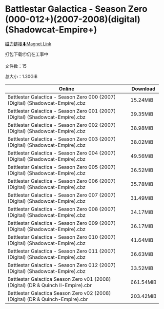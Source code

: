 # Battlestar Galactica - Season Zero (000-012+)(2007-2008)(digital)(Shadowcat-Empire+)

[磁力链接⬇Magnet Link](magnet:?xt=urn:btih:bb1c8eff1dca57661fd7843ba987d5041b9805f9&dn=Battlestar%20Galactica%20-%20Season%20Zero%20%28000-012%2B%29%282007-2008%29%28digital%29%28Shadowcat-Empire%2B%29)

打包下载📦仍在工事中

文件数：15

总大小：1.30GiB

Online | Download
--- | ---
Battlestar Galactica - Season Zero 000 (2007) (Digital) (Shadowcat-Empire).cbz | 15.24MiB
Battlestar Galactica - Season Zero 001 (2007) (Digital) (Shadowcat-Empire).cbz | 39.35MiB
Battlestar Galactica - Season Zero 002 (2007) (Digital) (Shadowcat-Empire).cbz | 38.98MiB
Battlestar Galactica - Season Zero 003 (2007) (Digital) (Shadowcat-Empire).cbz | 38.02MiB
Battlestar Galactica - Season Zero 004 (2007) (Digital) (Shadowcat-Empire).cbz | 49.56MiB
Battlestar Galactica - Season Zero 005 (2007) (Digital) (Shadowcat-Empire).cbz | 36.52MiB
Battlestar Galactica - Season Zero 006 (2007) (Digital) (Shadowcat-Empire).cbz | 35.78MiB
Battlestar Galactica - Season Zero 007 (2007) (Digital) (Shadowcat-Empire).cbz | 31.49MiB
Battlestar Galactica - Season Zero 008 (2007) (Digital) (Shadowcat-Empire).cbz | 34.17MiB
Battlestar Galactica - Season Zero 009 (2007) (Digital) (Shadowcat-Empire).cbz | 36.17MiB
Battlestar Galactica - Season Zero 010 (2007) (Digital) (Shadowcat-Empire).cbz | 41.64MiB
Battlestar Galactica - Season Zero 011 (2007) (Digital) (Shadowcat-Empire).cbz | 36.63MiB
Battlestar Galactica - Season Zero 012 (2007) (Digital) (Shadowcat-Empire).cbz | 33.52MiB
Battlestar Galactica Season Zero v01 (2008) (Digital) (DR & Quinch II-Empire).cbr | 661.54MiB
Battlestar Galactica Season Zero v02 (2008) (Digital) (DR & Quinch-Empire).cbr | 203.42MiB